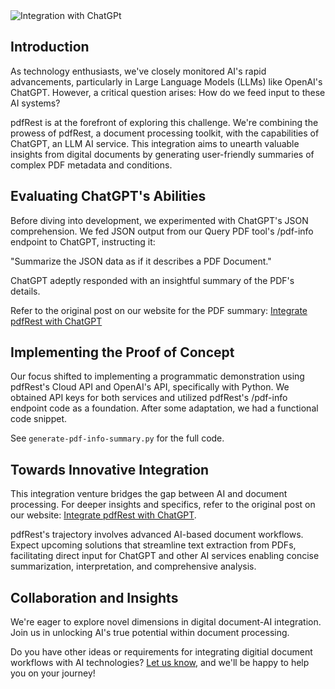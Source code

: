 <img src='https://pdfrest.com/_nuxt/image/6fa0c8.webp' alt='Integration with ChatGPt'>

## Introduction

As technology enthusiasts, we've closely monitored AI's rapid advancements, particularly in Large Language Models (LLMs) like OpenAI's ChatGPT. However, a critical question arises: How do we feed input to these AI systems?

pdfRest is at the forefront of exploring this challenge. We're combining the prowess of pdfRest, a document processing toolkit, with the capabilities of ChatGPT, an LLM AI service. This integration aims to unearth valuable insights from digital documents by generating user-friendly summaries of complex PDF metadata and conditions.

## Evaluating ChatGPT's Abilities

Before diving into development, we experimented with ChatGPT's JSON comprehension. We fed JSON output from our Query PDF tool's /pdf-info endpoint to ChatGPT, instructing it:

"Summarize the JSON data as if it describes a PDF Document."

ChatGPT adeptly responded with an insightful summary of the PDF's details.

Refer to the original post on our website for the PDF summary:
[Integrate pdfRest with ChatGPT](https://pdfrest.com/solutions/page/integrate-pdfrest-with-chatgpt-to-generate-pdf-info-summary/)

## Implementing the Proof of Concept

Our focus shifted to implementing a programmatic demonstration using pdfRest's Cloud API and OpenAI's API, specifically with Python. We obtained API keys for both services and utilized pdfRest's /pdf-info endpoint code as a foundation. After some adaptation, we had a functional code snippet.

See `generate-pdf-info-summary.py` for the full code.

## Towards Innovative Integration

This integration venture bridges the gap between AI and document processing. For deeper insights and specifics, refer to the original post on our website: [Integrate pdfRest with ChatGPT](https://pdfrest.com/solutions/page/integrate-pdfrest-with-chatgpt-to-generate-pdf-info-summary/).

pdfRest's trajectory involves advanced AI-based document workflows. Expect upcoming solutions that streamline text extraction from PDFs, facilitating direct input for ChatGPT and other AI services enabling concise summarization, interpretation, and comprehensive analysis.

## Collaboration and Insights

We're eager to explore novel dimensions in digital document-AI integration. Join us in unlocking AI's true potential within document processing.

Do you have other ideas or requirements for integrating digitial document workflows with AI technologies? [Let us know](https://pdfrest.com/support/), and we'll be happy to help you on your journey!
